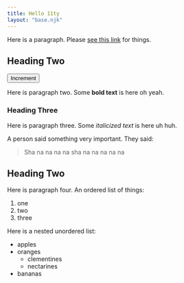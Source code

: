 ```yaml
---
title: Hello 11ty
layout: "base.njk"
---
```


<!-- ![a cat](./img/cat.jpg) -->

<section class="reading">

Here is a paragraph. Please [see this link](https://google.ca) for things.

## Heading Two

<div x-data="{ count: 0 }">
    <button x-on:click="count++">Increment</button>
    <span x-text="count"></span>
</div>

Here is paragraph two. Some **bold text** is here oh yeah.

### Heading Three

Here is paragraph three. Some _italicized text_ is here uh huh.

A person said something very important. They said:

> Sha na na na na sha na na na na na

## Heading Two

Here is paragraph four. An ordered list of things:

1. one
1. two
1. three

Here is a nested unordered list:

- apples
- oranges
  - clementines
  - nectarines
- bananas

</section>

